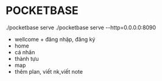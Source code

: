 # POCKETBASE

./pocketbase serve
./pocketbase serve --http=0.0.0.0:8090
    


- wellcome + đăng nhập, đăng ký
- home 
- cá nhân
- thành tựu
- map
- thêm plan, viết nk,viết note

